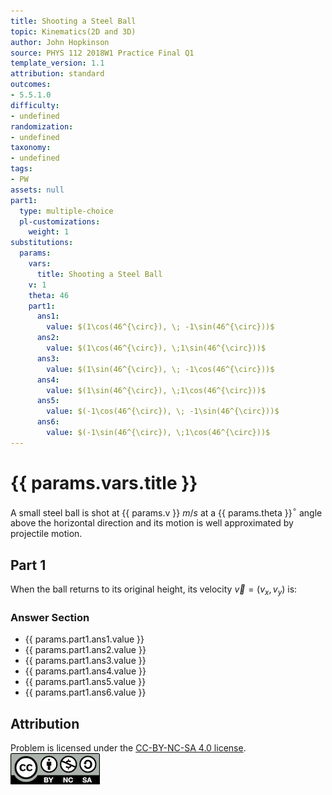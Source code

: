 ```yaml
---
title: Shooting a Steel Ball
topic: Kinematics(2D and 3D)
author: John Hopkinson
source: PHYS 112 2018W1 Practice Final Q1
template_version: 1.1
attribution: standard
outcomes:
- 5.5.1.0
difficulty:
- undefined
randomization:
- undefined
taxonomy:
- undefined
tags:
- PW
assets: null
part1:
  type: multiple-choice
  pl-customizations:
    weight: 1
substitutions:
  params:
    vars:
      title: Shooting a Steel Ball
    v: 1
    theta: 46
    part1:
      ans1:
        value: $(1\cos(46^{\circ}), \; -1\sin(46^{\circ}))$
      ans2:
        value: $(1\cos(46^{\circ}), \;1\sin(46^{\circ}))$
      ans3:
        value: $(1\sin(46^{\circ}), \; -1\cos(46^{\circ}))$
      ans4:
        value: $(1\sin(46^{\circ}), \;1\cos(46^{\circ}))$
      ans5:
        value: $(-1\cos(46^{\circ}), \; -1\sin(46^{\circ}))$
      ans6:
        value: $(-1\sin(46^{\circ}), \;1\cos(46^{\circ}))$
---
```

# {{ params.vars.title }}
A small steel ball is shot at {{ params.v }} $m/s$ at a {{ params.theta }}$^{\circ}$ angle above the horizontal direction and its motion is well approximated by projectile motion.

## Part 1

When the ball returns to its original height, its velocity $\overrightarrow{v} = (v_x, v_y)$ is:

### Answer Section

- {{ params.part1.ans1.value }}
- {{ params.part1.ans2.value }}
- {{ params.part1.ans3.value }}
- {{ params.part1.ans4.value }}
- {{ params.part1.ans5.value }}
- {{ params.part1.ans6.value }}

## Attribution

Problem is licensed under the [CC-BY-NC-SA 4.0 license](https://creativecommons.org/licenses/by-nc-sa/4.0/).<br> ![The Creative Commons 4.0 license requiring attribution-BY, non-commercial-NC, and share-alike-SA license.](https://raw.githubusercontent.com/firasm/bits/master/by-nc-sa.png)